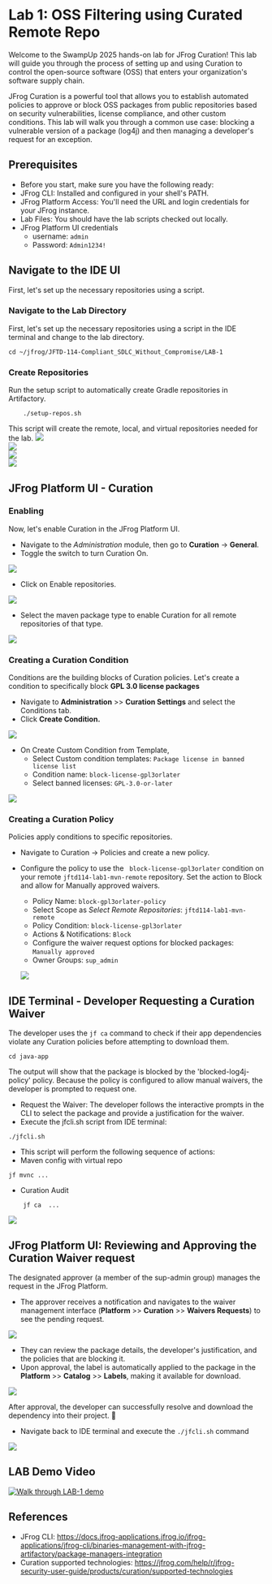 # Lab 1: OSS Filtering using Curated Remote Repo
Welcome to the SwampUp 2025 hands-on lab for JFrog Curation! This lab will guide you through the process of setting up and using Curation to control the open-source software (OSS) that enters your organization's software supply chain.

JFrog Curation is a powerful tool that allows you to establish automated policies to approve or block OSS packages from public repositories based on security vulnerabilities, license compliance, and other custom conditions. This lab will walk you through a common use case: blocking a vulnerable version of a package (log4j) and then managing a developer's request for an exception.

## Prerequisites
- Before you start, make sure you have the following ready:
- JFrog CLI: Installed and configured in your shell's PATH.
- JFrog Platform Access: You'll need the URL and login credentials for your JFrog instance.
- Lab Files: You should have the lab scripts checked out locally.
- JFrog Platform UI credentials
    - username: ``` admin ```
    - Password: ``` Admin1234! ```

## Navigate to the IDE UI
First, let's set up the necessary repositories using a script.

### Navigate to the Lab Directory
First, let's set up the necessary repositories using a script in the IDE terminal and change to the lab directory.
```
cd ~/jfrog/JFTD-114-Compliant_SDLC_Without_Compromise/LAB-1
```

### Create Repositories
Run the setup script to automatically create Gradle repositories in Artifactory.
````
    ./setup-repos.sh
````
This script will create the remote, local, and virtual repositories needed for the lab.
<img src="./images/lab1-repos-0.png" /> <br/>
<img src="./images/lab1-repos-1.png" /> <br/>
<img src="./images/lab1-repos-2.png" /> <br/>
<img src="./images/lab1-repos-3.png" /> <br/>


##  JFrog Platform UI - Curation

### Enabling
Now, let's enable Curation in the JFrog Platform UI.
- Navigate to the *Administration* module, then go to **Curation** -> **General**.
- Toggle the switch to turn Curation On.

<img src="./images/lab1-curation-1.png" /><br/>

- Click on Enable repositories.

<img src="./images/lab1-curation-2.png" /><br/>

- Select the maven package type to enable Curation for all remote repositories of that type.

<img src="./images/lab1-curation-3.png" /><br/>


### Creating a Curation Condition
Conditions are the building blocks of Curation policies. Let's create a condition to specifically block **GPL 3.0 license packages**

- Navigate to **Administration** >> **Curation Settings** and select the Conditions tab.
- Click **Create Condition.**

<img src="./images/lab1-condition-0.png" /><br/> 

- On Create Custom Condition from Template,
    - Select Custom condition templates: ``` Package license in banned license list ```
    - Condition name: ``` block-license-gpl3orlater ```
    - Select banned licenses: ``` GPL-3.0-or-later ```

<img src="./images/lab1-condition-1.png" /><br/>


### Creating a Curation Policy
Policies apply conditions to specific repositories.

- Navigate to Curation -> Policies and create a new policy.
- Configure the policy to use the ```  block-license-gpl3orlater ```  condition on your remote ``` jftd114-lab1-mvn-remote ```  repository. Set the action to Block and allow for Manually approved waivers.
	- Policy Name: ``` block-gpl3orlater-policy ```
	- Select Scope as *Select Remote Repositories*: ``` jftd114-lab1-mvn-remote ```
	- Policy Condition: ``` block-license-gpl3orlater ```
	- Actions & Notifications: ``` Block ```
	- Configure the waiver request options for blocked packages: ``` Manually approved ```
	- Owner Groups: ``` sup_admin ```

    <img src="./images/lab1-curation-policy-0.png" /> <br/>

## IDE Terminal - Developer Requesting a Curation Waiver
The developer uses the `jf ca` command to check if their app dependencies violate any Curation policies before attempting to download them.

```
cd java-app
```

The output will show that the package is blocked by the 'blocked-log4j-policy' policy. Because the policy is configured to allow manual waivers, the developer is prompted to request one.

- Request the Waiver: The developer follows the interactive prompts in the CLI to select the package and provide a justification for the waiver.
- Execute the jfcli.sh script from IDE terminal:
```
./jfcli.sh
```

- This script will perform the following sequence of actions:
- Maven config with virtual repo
```
jf mvnc ...
```

- Curation Audit
```
	jf ca  ...
```

<img src="./images/lab1-policy-approve-2.png" /><br/>


## JFrog Platform UI: Reviewing and Approving the Curation Waiver request
The designated approver (a member of the sup-admin group) manages the request in the JFrog Platform.

- The approver receives a notification and navigates to the waiver management interface (**Platform** >> **Curation**  >> **Waivers Requests**) to see the pending request.

<img src="./images/lab1-policy-approve-3.png" /><br/>

- They can review the package details, the developer's justification, and the policies that are blocking it.
- Upon approval, the label is automatically applied to the package in the **Platform** >> **Catalog**  >> **Labels**, making it available for download.
 
<img src="./images/lab1-policy-approve-4.png" /><br/>

After approval, the developer can successfully resolve and download the dependency into their project. 🎉
- Navigate back to IDE terminal and execute the ``` ./jfcli.sh ``` command

<img src="./images/lab1-policy-approve-5.png" /><br/>


## LAB Demo Video

[![Walk through LAB-1 demo](https://swampup.jfrog.com/wp-content/uploads/2025/02/swampup25-logo.svg)](./lab-1.mp4) 

## References
- JFrog CLI: https://docs.jfrog-applications.jfrog.io/jfrog-applications/jfrog-cli/binaries-management-with-jfrog-artifactory/package-managers-integration
- Curation supported technologies: https://jfrog.com/help/r/jfrog-security-user-guide/products/curation/supported-technologies